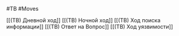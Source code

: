 #TB  #Moves

[[(TB) Дневной ход]]
[[(TB) Ночной ход]]
[[(TB) Ход поиска информации]]
[[(TB) Ответ на Вопрос]]
[[(TB) Ход уязвимости]]